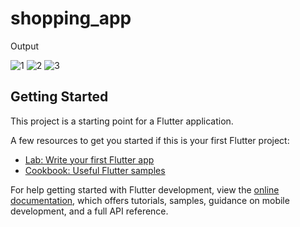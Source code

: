 # shopping_app 
Output


![1](https://user-images.githubusercontent.com/108629629/183156400-1e34293e-94d5-4c9d-89bd-0e32b1079943.png)
![2](https://user-images.githubusercontent.com/108629629/183156409-b0b25fa4-b6a1-4a91-a148-649a6aa2de78.png)
![3](https://user-images.githubusercontent.com/108629629/183156416-4ae35712-9374-4083-9d30-16d72fa11eb8.png)

## Getting Started

This project is a starting point for a Flutter application.

A few resources to get you started if this is your first Flutter project:

- [Lab: Write your first Flutter app](https://docs.flutter.dev/get-started/codelab)
- [Cookbook: Useful Flutter samples](https://docs.flutter.dev/cookbook)

For help getting started with Flutter development, view the
[online documentation](https://docs.flutter.dev/), which offers tutorials,
samples, guidance on mobile development, and a full API reference.

